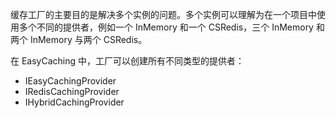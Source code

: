 缓存工厂的主要目的是解决多个实例的问题。多个实例可以理解为在一个项目中使用多个不同的提供者，例如一个 InMemory 和一个 CSRedis，三个 InMemory 和两个 InMemory 与两个 CSRedis。

在 EasyCaching 中，工厂可以创建所有不同类型的提供者：

- IEasyCachingProvider
- IRedisCachingProvider
- IHybridCachingProvider